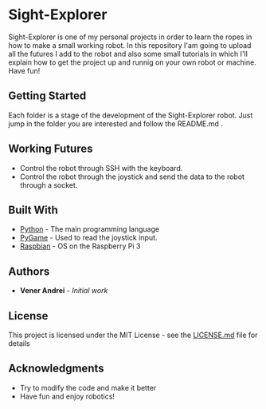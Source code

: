 # Sight-Explorer

Sight-Explorer is one of my personal projects in order to learn the ropes in how to make a small working robot. In this repository I'am going to upload all the futures I add to the robot and also some small tutorials in which I'll explain how to get the project up and runnig on your own robot or machine. Have fun!

## Getting Started

Each folder is a stage of the development of the Sight-Explorer robot. Just jump in the folder you are interested and follow the README.md .
## Working Futures

* Control the robot through SSH with the keyboard.
* Control the robot through the joystick and send the data to the robot through a socket.

## Built With

* [Python](https://www.python.org/downloads/) - The main programming language
* [PyGame](https://www.pygame.org/wiki/GettingStarted) - Used to read the joystick input.
* [Raspbian](https://www.raspberrypi.org/downloads/raspbian/) - OS on the Raspberry Pi 3

## Authors
* **Vener Andrei** - *Initial work* 

## License

This project is licensed under the MIT License - see the [LICENSE.md](LICENSE.md) file for details

## Acknowledgments

* Try to modify the code and make it better
* Have fun and enjoy robotics!
